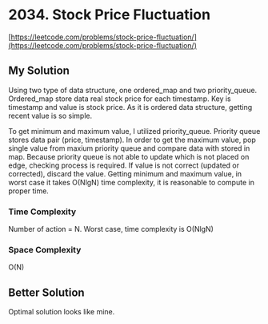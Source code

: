 # 2034. Stock Price Fluctuation 

[https://leetcode.com/problems/stock-price-fluctuation/](https://leetcode.com/problems/stock-price-fluctuation/)    

## My Solution
Using two type of data structure, one ordered_map and two priority_queue. Ordered_map store data real stock price for each timestamp. Key is timestamp and value is stock price. As it is ordered data structure, getting recent value is so simple.

To get minimum and maximum value, I utilized priority_queue. Priority queue stores data pair (price, timestamp). In order to get the maximum value, pop single value from maxium priority queue and compare data with stored in map. Because priority queue is not able to update which is not placed on edge, checking process is required. If value is not correct (updated or corrected), discard the value. Getting minimum and maximum value, in worst case it takes O(NlgN) time complexity, it is reasonable to compute in proper time.


### Time Complexity
Number of action = N.
Worst case, time complexity is O(NlgN)

### Space Complexity
O(N)

## Better Solution
Optimal solution looks like mine.